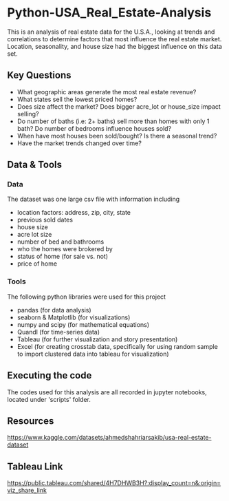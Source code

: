 # Python-USA_Real_Estate-Analysis
This is an analysis of real estate data for the U.S.A., looking at trends and correlations to determine factors that most influence the real estate market.  Location, seasonality, and house size had the biggest influence on this data set.  

## Key Questions
- What geographic areas generate the most real estate revenue?
- What states sell the lowest priced homes?
- Does size affect the market? Does bigger acre_lot or house_size impact selling?
- Do number of baths (i.e: 2+ baths) sell more than homes with only 1 bath? Do number of bedrooms influence houses sold?
- When have most houses been sold/bought? Is there a seasonal trend?
- Have the market trends changed over time? 

## Data & Tools
### Data
The dataset was one large csv file with information including
- location factors: address, zip, city, state
- previous sold dates
- house size
- acre lot size
- number of bed and bathrooms
- who the homes were brokered by
- status of home (for sale vs. not)
- price of home

### Tools
The following python libraries were used for this project
- pandas (for data analysis)
- seaborn & Matplotlib (for visualizations)
- numpy and scipy (for mathematical equations)
- Quandl (for time-series data)
- Tableau (for further visualization and story presentation)
- Excel (for creating crosstab data, specifically for using random sample to import clustered data into tableau for visualization)

## Executing the code
The codes used for this analysis are all recorded in jupyter notebooks, located under 'scripts' folder.

## Resources 
https://www.kaggle.com/datasets/ahmedshahriarsakib/usa-real-estate-dataset

## Tableau Link 
https://public.tableau.com/shared/4H7DHWB3H?:display_count=n&:origin=viz_share_link
